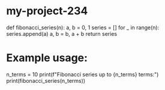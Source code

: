 # my-project-234
def fibonacci_series(n):
    a, b = 0, 1
    series = []
    for _ in range(n):
        series.append(a)
        a, b = b, a + b
    return series

# Example usage:
n_terms = 10
print(f"Fibonacci series up to {n_terms} terms:")
print(fibonacci_series(n_terms))
